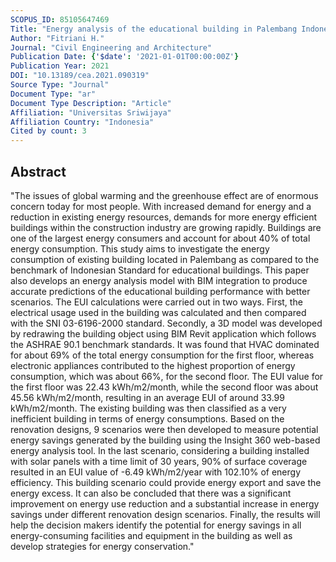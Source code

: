 ```yaml
---
SCOPUS_ID: 85105647469
Title: "Energy analysis of the educational building in Palembang Indonesia"
Author: "Fitriani H."
Journal: "Civil Engineering and Architecture"
Publication Date: {'$date': '2021-01-01T00:00:00Z'}
Publication Year: 2021
DOI: "10.13189/cea.2021.090319"
Source Type: "Journal"
Document Type: "ar"
Document Type Description: "Article"
Affiliation: "Universitas Sriwijaya"
Affiliation Country: "Indonesia"
Cited by count: 3
---
```


## Abstract
"The issues of global warming and the greenhouse effect are of enormous concern today for most people. With increased demand for energy and a reduction in existing energy resources, demands for more energy efficient buildings within the construction industry are growing rapidly. Buildings are one of the largest energy consumers and account for about 40% of total energy consumption. This study aims to investigate the energy consumption of existing building located in Palembang as compared to the benchmark of Indonesian Standard for educational buildings. This paper also develops an energy analysis model with BIM integration to produce accurate predictions of the educational building performance with better scenarios. The EUI calculations were carried out in two ways. First, the electrical usage used in the building was calculated and then compared with the SNI 03-6196-2000 standard. Secondly, a 3D model was developed by redrawing the building object using BIM Revit application which follows the ASHRAE 90.1 benchmark standards. It was found that HVAC dominated for about 69% of the total energy consumption for the first floor, whereas electronic appliances contributed to the highest proportion of energy consumption, which was about 66%, for the second floor. The EUI value for the first floor was 22.43 kWh/m2/month, while the second floor was about 45.56 kWh/m2/month, resulting in an average EUI of around 33.99 kWh/m2/month. The existing building was then classified as a very inefficient building in terms of energy consumptions. Based on the renovation designs, 9 scenarios were then developed to measure potential energy savings generated by the building using the Insight 360 web-based energy analysis tool. In the last scenario, considering a building installed with solar panels with a time limit of 30 years, 90% of surface coverage resulted in an EUI value of -6.49 kWh/m2/year with 102.10% of energy efficiency. This building scenario could provide energy export and save the energy excess. It can also be concluded that there was a significant improvement on energy use reduction and a substantial increase in energy savings under different renovation design scenarios. Finally, the results will help the decision makers identify the potential for energy savings in all energy-consuming facilities and equipment in the building as well as develop strategies for energy conservation."
